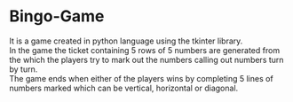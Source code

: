 # Bingo-Game
It is a game created in python language using the tkinter library.<br>
In the game the ticket containing 5 rows of 5 numbers are generated from the which the players try to 
mark out the numbers calling out numbers turn by turn. <br>
The game ends when either of the players wins by completing 5 lines of numbers marked which can be 
vertical, horizontal or diagonal.<br>
